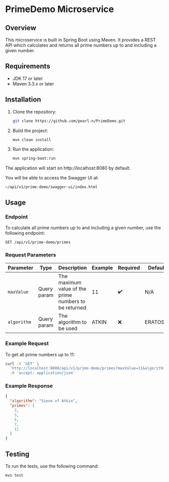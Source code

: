 # PrimeDemo Microservice

## Overview
This microservice is built in Spring Boot using Maven. It provides a REST API which calculates and returns all prime numbers up to and including a given number.

## Requirements

- JDK 17 or later
- Maven 3.3.x or later

## Installation

1. Clone the repository:
    ```bash
    git clone https://github.com/pearl-n/PrimeDemo.git
    ```

2. Build the project:
    ```bash
    mvn clean install
    ```

3. Run the application:
    ```bash
    mvn spring-boot:run
    ```

The application will start on http://localhost:8080 by default.

You will be able to access the Swagger UI at:

    ~/api/v1/prime-demo/swagger-ui/index.html

## Usage

### Endpoint

To calculate all prime numbers up to and including a given number, use the following endpoint:

    GET /api/v1/prime-demo/primes

### Request Parameters

| Parameter | Type        | Description                                                            | Example      | Required | Default Value   |
|-----------|-------------|------------------------------------------------------------------------|--------------|----------|------------------|
| `maxValue` | Query param | The maximum value of the prime numbers to be returned                 | 11           | ✔️      | N/A              |
| `algorithm` | Query param | The algorithm to be used                                              | ATKIN | ❌       | ERATOSTHENES     |

### Example Request

To get all prime numbers up to 11:
```bash
curl -X 'GET' \
  'http://localhost:8080/api/v1/prime-demo/primes?maxValue=11&algorithm=ATKIN' \
  -H 'accept: application/json'
```

### Example Response

```json
{
  "algorithm": "Sieve of Atkin",
  "primes": [
    2,
    3,
    5,
    7,
    11
  ]
}
```

## Testing

To run the tests, use the following command:
```bash
mvn test
```

